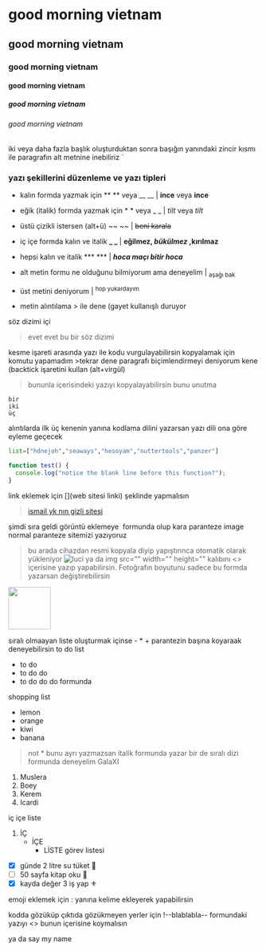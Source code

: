 # good morning vietnam
## good morning vietnam
### good morning vietnam
#### good morning vietnam
##### good morning vietnam
###### good morning vietnam

iki veya daha fazla başlık oluşturduktan sonra başığın yanındaki zincir kısmı ile paragrafın alt metnine inebiliriz
`
### yazı şekillerini düzenleme ve yazı tipleri
* kalın formda yazmak için ** ** veya __ __ | **ince** veya __ince__

* eğik (italik) formda yazmak için * * veya _ _ | *tilt* veya _tilt_

* üstü çizikli istersen (alt+ü) ~~ ~~ | ~~beni karala~~

* iç içe formda kalın ve italik **_ _** |    **eğilmez, _bükülmez_ ,kırılmaz**

* hepsi kalın ve italik *** *** | ***hoca maçı bitir hoca***

* alt metin formu ne olduğunu bilmiyorum ama deneyelim <sub> </sub> | <sub> aşağı bak </sub>

* üst metini deniyorum <sup> </sup> | <sup> hop yukardayım </sup>

* metin alıntılama > ile dene (gayet kullanışlı duruyor

söz dizimi içi <!-- büyüktür işareti kullan -->

>evet evet bu bir söz dizimi

kesme işareti arasında yazı ile kodu vurgulayabilirsin kopyalamak için komutu yapamadım >tekrar dene
paragrafı biçimlendirmeyi deniyorum kene (backtick işaretini kullan (alt+virgül)
>bununla içerisindeki yazıyı kopyalayabilirsin bunu unutma
```
bir
iki
üç
```

alıntılarda ilk üç kenenin yanına kodlama dilini yazarsan yazı dili ona göre eyleme geçecek

```python
list=["hdnejoh","seaways","hesoyam","nuttertools","panzer"]
```
```javascript
function test() {
  console.log("notice the blank line before this function?");
}
```
link eklemek için [](web sitesi linki) şeklinde yapmalısın 
>[ismail yk nın gizli sitesi](www.bombabomba.com)

şimdi sıra geldi görüntü eklemeye ![]() formunda olup kara paranteze image normal paranteze sitemizi yazıyoruz 
>bu arada cihazdan resmi kopyala diyip yapıştırınca otomatik olarak yükleniyor
![luci](https://user-images.githubusercontent.com/101600310/202918888-53d6b18a-9bfd-4db6-862e-183c8b58429e.jpg)
>ya da img src="" width="" height="" kalıbını <> içerisine yazıp yapabilirsin. Fotoğrafın boyutunu sadece bu formda yazarsan değiştirebilirsin
<img src="https://user-images.githubusercontent.com/101600310/202918888-53d6b18a-9bfd-4db6-862e-183c8b58429e.jpg" width="85" height="85">

sıralı olmaayan liste oluşturmak içinse - * + parantezin başına koyaraak deneyebilirsin
to do list
+ to do
+ to do do 
+ to do do do 
formunda

shopping list 
* lemon
* orange
* kiwi
* banana
>not * bunu ayrı yazmazsan italik formunda yazar
bir de sıralı dizi formunda deneyelim
GalaXI
1. Muslera
2. Boey
3. Kerem 
4. Icardi

iç içe liste 
1. İÇ
   - İÇE
     - LİSTE
görev listesi 
- [x] günde 2 litre su tüket 🚰
- [ ] 50 sayfa kitap oku 📖
- [x] kayda değer 3 iş yap ⚜️

emoji eklemek için : yanına kelime ekleyerek yapabilirsin 

kodda gözüküp çıktıda gözükmeyen yerler için !--blablabla-- formundaki yazıyı <> bunun içerisine koymalısın
<!--say my name--> ya da say my name 
